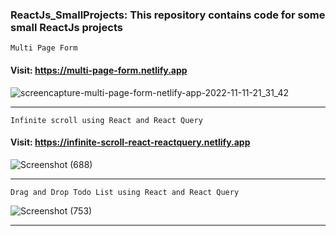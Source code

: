 ### ReactJs_SmallProjects: This repository contains code for some small ReactJs projects
```
Multi Page Form
```
 #### Visit: https://multi-page-form.netlify.app ####
![screencapture-multi-page-form-netlify-app-2022-11-11-21_31_42](https://user-images.githubusercontent.com/70688937/201381247-ef36c202-7aef-4c91-bc29-78ff2583a615.png)
****
```
Infinite scroll using React and React Query
```
 #### Visit: https://infinite-scroll-react-reactquery.netlify.app ####
![Screenshot (688)](https://user-images.githubusercontent.com/70688937/204034728-ef39ec8c-27ae-4a85-b07c-d100ce4e89e5.png)
****
```
Drag and Drop Todo List using React and React Query
```
![Screenshot (753)](https://user-images.githubusercontent.com/70688937/212943974-d1a855fa-9afe-4f19-b3d2-3127e528411a.png)
****
